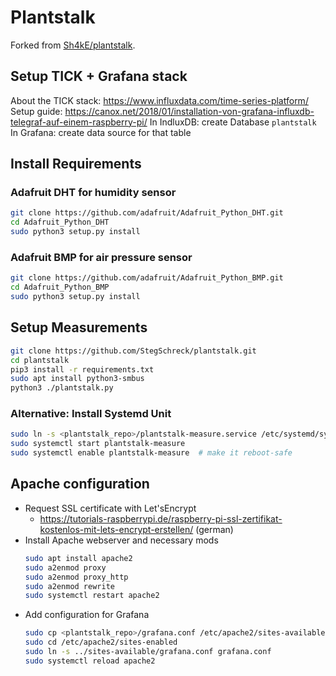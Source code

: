 # Plantstalk
Forked from [Sh4kE/plantstalk](https://github.com/Sh4kE/plantstalk).

## Setup TICK + Grafana stack
About the TICK stack: https://www.influxdata.com/time-series-platform/
Setup guide: https://canox.net/2018/01/installation-von-grafana-influxdb-telegraf-auf-einem-raspberry-pi/
In IndluxDB: create Database `plantstalk`
In Grafana: create data source for that table

## Install Requirements
### Adafruit DHT for humidity sensor
```bash
git clone https://github.com/adafruit/Adafruit_Python_DHT.git
cd Adafruit_Python_DHT
sudo python3 setup.py install
```

### Adafruit BMP for air pressure sensor
```bash
git clone https://github.com/adafruit/Adafruit_Python_BMP.git
cd Adafruit_Python_BMP
sudo python3 setup.py install
```

## Setup Measurements
```bash
git clone https://github.com/StegSchreck/plantstalk.git
cd plantstalk
pip3 install -r requirements.txt
sudo apt install python3-smbus
python3 ./plantstalk.py
```

### Alternative: Install Systemd Unit
```bash
sudo ln -s <plantstalk_repo>/plantstalk-measure.service /etc/systemd/system/plantstalk-measure.service  # install the service
sudo systemctl start plantstalk-measure
sudo systemctl enable plantstalk-measure  # make it reboot-safe
```

## Apache configuration
* Request SSL certificate with Let'sEncrypt
    * https://tutorials-raspberrypi.de/raspberry-pi-ssl-zertifikat-kostenlos-mit-lets-encrypt-erstellen/ (german)
* Install Apache webserver and necessary mods
    ```bash
    sudo apt install apache2 
    sudo a2enmod proxy
    sudo a2enmod proxy_http
    sudo a2enmod rewrite
    sudo systemctl restart apache2
    ```
* Add configuration for Grafana
    ```bash
    sudo cp <plantstalk_repo>/grafana.conf /etc/apache2/sites-available
    sudo cd /etc/apache2/sites-enabled
    sudo ln -s ../sites-available/grafana.conf grafana.conf
    sudo systemctl reload apache2
    ```
